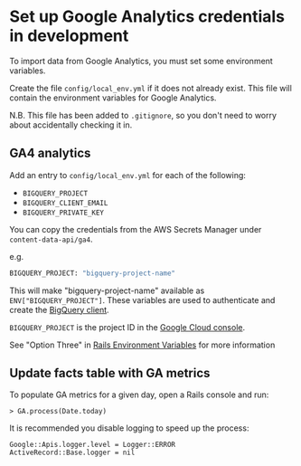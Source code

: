 # Set up Google Analytics credentials in development

To import data from Google Analytics, you must set some environment variables.

Create the file `config/local_env.yml` if it does not already exist. This file will contain the environment variables for Google Analytics.

N.B. This file has been added to `.gitignore`, so you don't need to worry about accidentally checking it in.

## GA4 analytics

Add an entry to `config/local_env.yml` for each of the following:

* `BIGQUERY_PROJECT`
* `BIGQUERY_CLIENT_EMAIL`
* `BIGQUERY_PRIVATE_KEY`

You can copy the credentials from the AWS Secrets Manager under `content-data-api/ga4`.

e.g.
```bash
BIGQUERY_PROJECT: "bigquery-project-name"
```

This will make "bigquery-project-name" available as `ENV["BIGQUERY_PROJECT"]`. These variables are used to authenticate and create the [BigQuery client](https://github.com/alphagov/content-data-api/blob/main/app/domain/etl/ga/bigquery.rb).

`BIGQUERY_PROJECT` is the project ID in the [Google Cloud console](https://console.cloud.google.com/).

See "Option Three" in [Rails Environment Variables](http://railsapps.github.io/rails-environment-variables.html) for more information

## Update facts table with GA metrics

To populate GA metrics for a given day, open a Rails console and run:

```
> GA.process(Date.today) 
```

It is recommended you disable logging to speed up the process:

```
Google::Apis.logger.level = Logger::ERROR
ActiveRecord::Base.logger = nil
```
